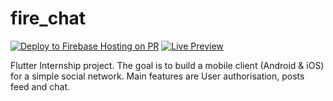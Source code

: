# fire_chat
[![Deploy to Firebase Hosting on PR](https://github.com/BufferUnderflower/fire-chat/actions/workflows/firebase-hosting-live.yml/badge.svg)](https://github.com/BufferUnderflower/fire-chat/actions/workflows/firebase-hosting-live.yml)
[![Live Preview](https://img.shields.io/endpoint?url=https://gist.githubusercontent.com/BufferUnderflower/d43c3dc56754a04dad1c8add0d7d49bd/raw/firebase-hosting.json)](https://fire-chat-mb.firebaseapp.com)

Flutter Internship project. The goal is to build a mobile client (Android & iOS) for a simple social network. Main features are User authorisation, posts feed and chat.
